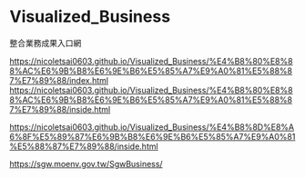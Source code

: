# Visualized_Business
整合業務成果入口網

https://nicoletsai0603.github.io/Visualized_Business/%E4%B8%80%E8%88%AC%E6%9B%B8%E6%9E%B6%E5%85%A7%E9%A0%81%E5%88%87%E7%89%88/index.html
https://nicoletsai0603.github.io/Visualized_Business/%E4%B8%80%E8%88%AC%E6%9B%B8%E6%9E%B6%E5%85%A7%E9%A0%81%E5%88%87%E7%89%88/inside.html

https://nicoletsai0603.github.io/Visualized_Business/%E4%B8%8D%E8%A6%8F%E5%89%87%E6%9B%B8%E6%9E%B6%E5%85%A7%E9%A0%81%E5%88%87%E7%89%88/inside.html

https://sgw.moenv.gov.tw/SgwBusiness/
